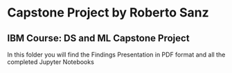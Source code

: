 # Capstone Project by Roberto Sanz

## IBM Course: DS and ML Capstone Project

In this folder you will find the Findings Presentation in PDF format
and all the completed Jupyter Notebooks
